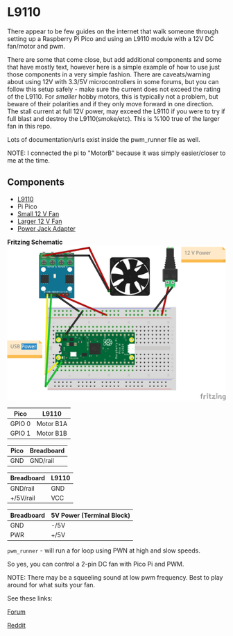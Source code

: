 # L9110 
There appear to be few guides on the internet that walk someone through setting up a Raspberry Pi Pico and using an L9110 module with a 12V DC fan/motor and pwm.

There are some that come close, but add additional components and some that have mostly text, however here is a simple example of how to use just those components in a very simple fashion.
There are caveats/warning about using 12V with 3.3/5V microcontrollers in some forums, but you can follow this setup safely - make sure the current does not exceed the rating of the L9110. For *smaller* hobby motors, this is typically not a problem, but beware of their polarities and if they only move forward in one direction. The stall current at full 12V power, may exceed the L9110 if you were to try if full blast and destroy the L9110(smoke/etc). This is %100 true of the larger fan in this repo.


Lots of documentation/urls exist inside the pwm_runner file as well.

NOTE: I connected the pi to "MotorB" because it was simply easier/closer to me at the time.

## Components
- [L9110](https://www.amazon.com/HiLetgo-H-bridge-Stepper-Controller-Arduino/dp/B00M0F243E)
- Pi Pico
- [Small 12 V Fan](https://www.aliexpress.us/item/3256802262312152.html)
- [Larger 12 V Fan](https://www.amazon.com/gp/product/B0BXDGWS4J/)
- [Power Jack Adapter](https://www.amazon.com/gp/product/B07C61434H/)


**Fritzing Schematic**
![BreadBoard](images/L9110_bb.png)

| Pico              | L9110| 
| --------          | --------- |
| GPIO 0            | Motor B1A |
| GPIO 1            | Motor B1B |

| Pico              | Breadboard|
| --------          | --------- |
| GND               | GND/rail  |

| Breadboard         | L9110|
| --------           | --------- |
| GND/rail           | GND      |
| +/5V/rail          | VCC      |

| Breadboard         | 5V Power (Terminal Block)|
| --------           | --------- |
| GND | -/5V |
| PWR | +/5V |

```pwm_runner``` - will run a for loop using PWN at high and slow speeds.  

So yes, you can control a 2-pin DC fan with Pico Pi and PWM.

NOTE: There may be a squeeling sound at low pwm frequency. Best to play around for what suits your fan. 

See these links:

[Forum](https://picaxeforum.co.uk/threads/is-a-small-high-pitched-noise-normal-when-using-pwmout.9077/)

[Reddit](https://www.reddit.com/r/Motors/comments/ojn64m/12v_pwm_fan_makes_high_pitch_noise_when_hooked_up/)

